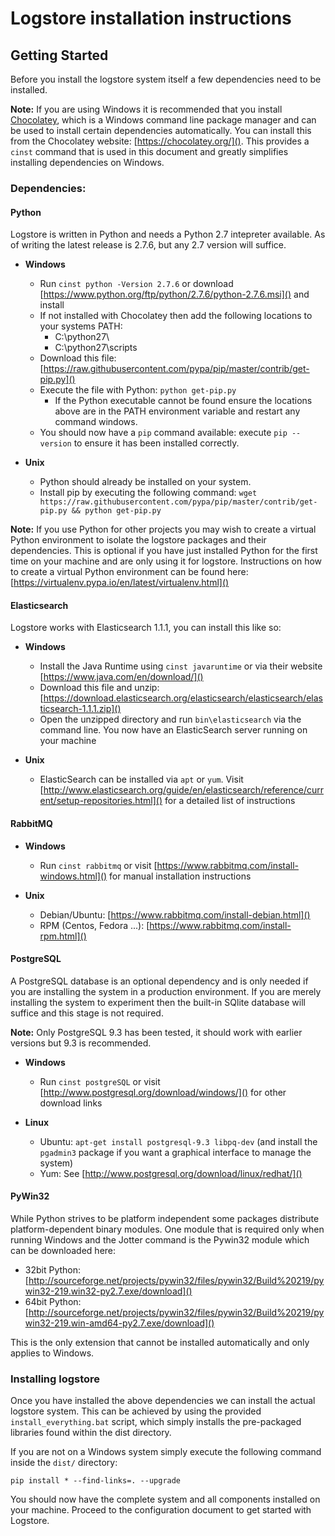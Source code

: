 # Logstore installation instructions

## Getting Started
Before you install the logstore system itself a few dependencies need to be installed.

**Note:** If you are using Windows it is recommended that you install [Chocolatey](https://chocolatey.org/), which
is a Windows command line package manager and can be used to install certain dependencies automatically. You can install
this from the Chocolatey website: [https://chocolatey.org/](). This provides a `cinst` command that is used in
this document and greatly simplifies installing dependencies on Windows.

### Dependencies:

#### Python
Logstore is written in Python and needs a Python 2.7 intepreter available. As of writing the latest release is 2.7.6,
but any 2.7 version will suffice.

  * **Windows**
    * Run `cinst python -Version 2.7.6` or download [https://www.python.org/ftp/python/2.7.6/python-2.7.6.msi]() and install
    * If not installed with Chocolatey then add the following locations to your systems PATH:
        * C:\python27\
        * C:\python27\scripts
    * Download this file: [https://raw.githubusercontent.com/pypa/pip/master/contrib/get-pip.py]()
    * Execute the file with Python: `python get-pip.py`
        * If the Python executable cannot be found ensure the locations above are in the PATH environment variable and
          restart any command windows.
    * You should now have a `pip` command available: execute `pip --version` to ensure it has been installed correctly.

  * **Unix**
    * Python should already be installed on your system.
    * Install pip by executing the following command:
        `wget https://raw.githubusercontent.com/pypa/pip/master/contrib/get-pip.py && python get-pip.py`

**Note:** If you use Python for other projects you may wish to create a virtual Python environment to isolate the logstore
packages and their dependencies. This is optional if you have just installed Python for the first time on your machine and
are only using it for logstore. Instructions on how to create a virtual Python environment can be found here:
[https://virtualenv.pypa.io/en/latest/virtualenv.html]()


#### Elasticsearch
Logstore works with Elasticsearch 1.1.1, you can install this like so:

  * **Windows**
    * Install the Java Runtime using `cinst javaruntime` or via their website [https://www.java.com/en/download/]()
    * Download this file and unzip: [https://download.elasticsearch.org/elasticsearch/elasticsearch/elasticsearch-1.1.1.zip]()
    * Open the unzipped directory and run `bin\elasticsearch` via the command line. You now have an ElasticSearch
      server running on your machine

  * **Unix**
    * ElasticSearch can be installed via `apt` or `yum`. Visit [http://www.elasticsearch.org/guide/en/elasticsearch/reference/current/setup-repositories.html]()
      for a detailed list of instructions

#### RabbitMQ

  * **Windows**
    * Run `cinst rabbitmq` or visit [https://www.rabbitmq.com/install-windows.html]() for manual installation instructions

  * **Unix**
    * Debian/Ubuntu: [https://www.rabbitmq.com/install-debian.html]()
    * RPM (Centos, Fedora ...): [https://www.rabbitmq.com/install-rpm.html]()

#### PostgreSQL
A PostgreSQL database is an optional dependency and is only needed if you are installing the system in a production environment.
If you are merely installing the system to experiment then the built-in SQlite database will suffice and this stage is not required.

**Note:** Only PostgreSQL 9.3 has been tested, it should work with earlier versions but 9.3 is recommended.

   * **Windows**
     * Run `cinst postgreSQL` or visit [http://www.postgresql.org/download/windows/]() for other download links

   * **Linux**
     * Ubuntu: `apt-get install postgresql-9.3 libpq-dev` (and install the `pgadmin3` package if you want a graphical
                interface to manage the system)
     * Yum: See [http://www.postgresql.org/download/linux/redhat/]()


#### PyWin32
While Python strives to be platform independent some packages distribute platform-dependent binary modules. One module
that is required only when running Windows and the Jotter command is the Pywin32 module which can be downloaded here:

  * 32bit Python: [http://sourceforge.net/projects/pywin32/files/pywin32/Build%20219/pywin32-219.win32-py2.7.exe/download]()
  * 64bit Python: [http://sourceforge.net/projects/pywin32/files/pywin32/Build%20219/pywin32-219.win-amd64-py2.7.exe/download]()

This is the only extension that cannot be installed automatically and only applies to Windows.


### Installing logstore
Once you have installed the above dependencies we can install the actual logstore system. This can be achieved by using
the provided `install_everything.bat` script, which simply installs the pre-packaged libraries found within the dist directory.

If you are not on a Windows system simply execute the following command inside the `dist/` directory:

```pip install * --find-links=. --upgrade```

You should now have the complete system and all components installed on your machine. Proceed to the configuration document
to get started with Logstore.